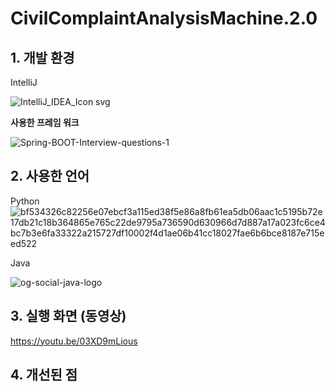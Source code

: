 # CivilComplaintAnalysisMachine.2.0
## 1. 개발 환경

IntelliJ

![IntelliJ_IDEA_Icon svg](https://user-images.githubusercontent.com/62977669/172030000-b6e32247-e216-494e-b024-c5fa28f08d6a.png)

**사용한 프레임 워크**

![Spring-BOOT-Interview-questions-1](https://user-images.githubusercontent.com/62977669/148311178-285b494a-20e4-42be-9fdd-f38f6232a363.jpg)

## 2. 사용한 언어

Python
![bf534326c82256e07ebcf3a115ed38f5e86a8fb61ea5db06aac1c5195b72e17db21c18b364865e765c22de9795a736590d630966d7d887a17a023fc6ce4bc7b3e6fa33322a215727df10002f4d1ae06b41cc18027fae6b6bce8187e715eed522](https://user-images.githubusercontent.com/62977669/148309905-f7dbb320-8b73-484f-98de-bc5e991ef6f1.png)

Java

![og-social-java-logo](https://user-images.githubusercontent.com/62977669/148309984-d561f395-be9d-4343-9251-992e6dd43565.gif)

## 3. 실행 화면 (동영상)

https://youtu.be/03XD9mLious


## 4. 개선된 점


